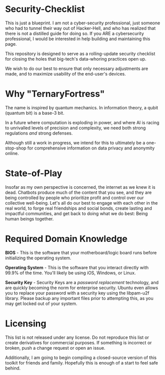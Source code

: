 # Security-Checklist

This is just a blueprint. I am not a cyber-security professional, just someone who had to tunnel their way out of Hacker-Hell, and who has realized that there is not a distilled guide for doing so. If you ARE a cybersecurity professional, I would be interested in help building and maintaining this page.

This repository is designed to serve as a rolling-update security checklist for closing the holes that big-tech's data-whoring practices open up.

We wish to do our best to ensure that only necessary adjustments are made, and to maximize usability of the end-user's devices.

# Why "TernaryFortress"

The name is inspired by quantum mechanics. In information theory, a qubit (quantum bit) is a base-3 bit.

In a future where computation is exploding in power, and where AI is racing to unrivalled levels of precision and complexity, we need both strong regulations *and* strong defenses.

Although still a work in progress, we intend for this to ultimately be a one-stop-shop for comprehensive information on data privacy and anonymity online.

# State-of-Play

Insofar as my own perspective is concerned, the internet as we knew it is dead. Chatbots produce much of the content that you see, and they are being controlled by people who prioritize profit and control over our collective well-being. Let's all do our best to engage with each other in the real world, to forge real friendships and social bonds, create lasting and impactful communities, and get back to doing what we do best: Being human beings together.

# Required Domain Knowledge

**BIOS** - This is the software that your motherboard/logic board runs before initializing the operating system.

**Operating System** - This is the software that you interact directly with 99.9% of the time. You'll likely be using iOS, Windows, or Linux.

**Security Key** - Security Keys are a *password replacement* technology, and are quickly becoming the norm for enterprise security. Ubuntu even allows you to replace your password with a security key using the libpam-u2f library. Please backup any important files prior to attempting this, as you may get locked out of your system.


# Licensing

This list is not released under any license. Do not reproduce this list or create derivatives for commercial purposes. If something is incorrect or broken, push a change request or open an issue.

Additionally, I am going to begin compiling a closed-source version of this toolkit for friends and family. Hopefully this is enough of a start to feel safe behind.


